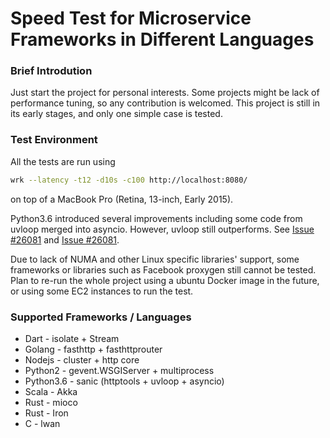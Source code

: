 # Speed Test for Microservice Frameworks in Different Languages

### Brief Introdution
Just start the project for personal interests.
Some projects might be lack of performance tuning, so any contribution is welcomed.
This project is still in its early stages, and only one simple case is tested.

### Test Environment
All the tests are run using
```bash
wrk --latency -t12 -d10s -c100 http://localhost:8080/
```
on top of a MacBook Pro (Retina, 13-inch, Early 2015).

Python3.6 introduced several improvements including some code from uvloop
merged into asyncio. However, uvloop still outperforms. See [Issue #26081](http://bugs.python.org/issue28544) and [Issue #26081](https://bugs.python.org/issue26081).

Due to lack of NUMA and other Linux specific libraries' support,
some frameworks or libraries such as Facebook proxygen still cannot be tested. Plan to re-run the whole project using a ubuntu Docker image in the future, or using some EC2 instances to run the test.

### Supported Frameworks / Languages
 * Dart - isolate + Stream
 * Golang - fasthttp + fasthttprouter
 * Nodejs - cluster + http core
 * Python2 - gevent.WSGIServer + multiprocess
 * Python3.6 - sanic (httptools + uvloop + asyncio)
 * Scala - Akka
 * Rust - mioco
 * Rust - Iron
 * C - lwan
